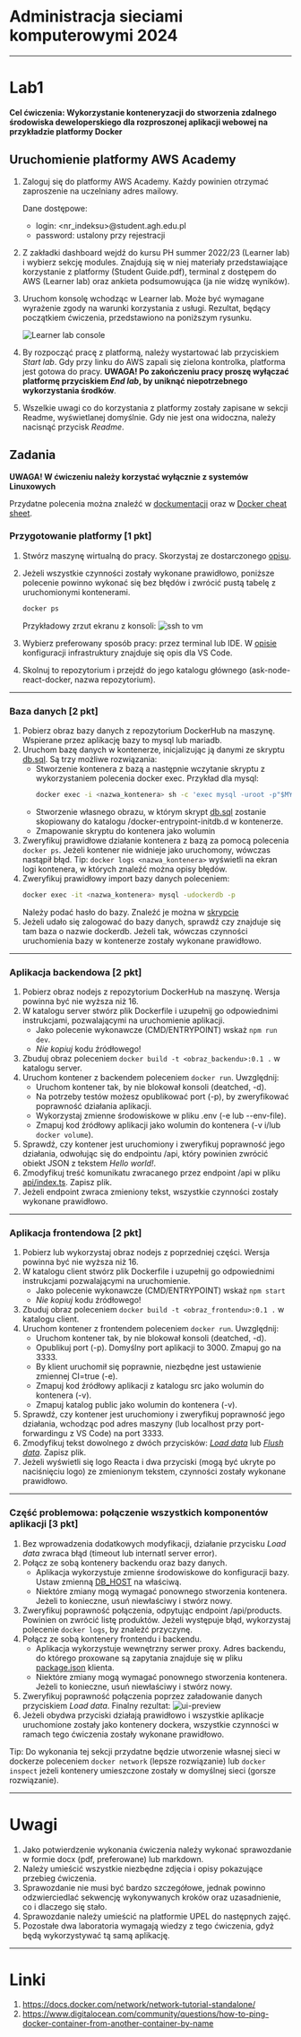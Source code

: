 # Administracja sieciami komputerowymi 2024

---

# Lab1

**Cel ćwiczenia: Wykorzystanie konteneryzacji do stworzenia zdalnego środowiska deweloperskiego dla rozproszonej aplikacji webowej na przykładzie platformy Docker**

## Uruchomienie platformy AWS Academy

1. Zaloguj się do platformy AWS Academy. Każdy powinien otrzymać zaproszenie na uczelniany adres mailowy.

   Dane dostępowe:

   - login: <nr_indeksu>@student.agh.edu.pl
   - password: ustalony przy rejestracji

2. Z zakładki dashboard wejdź do kursu PH summer 2022/23 (Learner lab) i wybierz sekcję modules. Znajdują się w niej materiały przedstawiające korzystanie z platformy (Student Guide.pdf), terminal z dostępem do AWS (Learner lab) oraz ankieta podsumowująca (ja nie widzę wyników).
3. Uruchom konsolę wchodząc w Learner lab. Może być wymagane wyrażenie zgody na warunki korzystania z usługi. Rezultat, będący początkiem ćwiczenia, przedstawiono na poniższym rysunku.

   ![Learner lab console](/res/learner-lab-console.png)

4. By rozpocząć pracę z platformą, należy wystartować lab przyciskiem _Start lab_. Gdy przy linku do AWS zapali się zielona kontrolka, platforma jest gotowa do pracy. **UWAGA! Po zakończeniu pracy proszę wyłączać platformę przyciskiem _End lab_, by uniknąć niepotrzebnego wykorzystania środków**.

5. Wszelkie uwagi co do korzystania z platformy zostały zapisane w sekcji Readme, wyświetlanej domyślnie. Gdy nie jest ona widoczna, należy nacisnąć przycisk _Readme_.

## Zadania

**UWAGA! W ćwiczeniu należy korzystać wyłącznie z systemów Linuxowych**

Przydatne polecenia można znaleźć w [dockumentacji](https://docs.docker.com/engine/reference/commandline/cli/) oraz w [Docker cheat sheet](https://docs.docker.com/get-started/docker_cheatsheet.pdf).

### Przygotowanie platformy [1 pkt]

1. Stwórz maszynę wirtualną do pracy. Skorzystaj ze dostarczonego [opisu](/infra/README.md).
2. Jeżeli wszystkie czynności zostały wykonane prawidłowo, poniższe polecenie powinno wykonać się bez błędów i zwrócić pustą tabelę z uruchomionymi kontenerami.

   ```bash
   docker ps
   ```

   Przykładowy zrzut ekranu z konsoli:
   ![ssh to vm](/res/ssh-verify.png)

3. Wybierz preferowany sposób pracy: przez terminal lub IDE. W [opisie](/infra/README.md) konfiguracji infrastruktury znajduje się opis dla VS Code.
4. Skolnuj to repozytorium i przejdź do jego katalogu głównego (ask-node-react-docker, nazwa repozytorium).

---

### Baza danych [2 pkt]

1. Pobierz obraz bazy danych z repozytorium DockerHub na maszynę. Wspierane przez aplikację bazy to mysql lub mariadb.
2. Uruchom bazę danych w kontenerze, inicjalizując ją danymi ze skryptu [db.sql](/db/db.sql). Są trzy możliwe rozwiązania:
   - Stworzenie kontenera z bazą a następnie wczytanie skryptu z wykorzystaniem polecenia docker exec. Przykład dla mysql:
     ```bash
     docker exec -i <nazwa_kontenera> sh -c 'exec mysql -uroot -p"$MYSQL_ROOT_PASSWORD"' < /path/to/db.sql
     ```
   - Stworzenie własnego obrazu, w którym skrypt [db.sql](/db/db.sql) zostanie skopiowany do katalogu /docker-entrypoint-initdb.d w kontenerze.
   - Zmapowanie skryptu do kontenera jako wolumin
3. Zweryfikuj prawidłowe działanie kontenera z bazą za pomocą polecenia `docker ps`. Jeżeli kontener nie widnieje jako uruchomony, wówczas nastąpił błąd. Tip: `docker logs <nazwa_kontenera>` wyświetli na ekran logi kontenera, w których znaleźć można opisy błędów.
4. Zweryfikuj prawidłowy import bazy danych poleceniem:
   ```bash
   docker exec -it <nazwa_kontenera> mysql -udockerdb -p
   ```
   Należy podać hasło do bazy. Znaleźć je można w [skrypcie](/db/db.sql#L19)
5. Jeżeli udało się zalogować do bazy danych, sprawdź czy znajduje się tam baza o nazwie dockerdb. Jeżeli tak, wówczas czynności uruchomienia bazy w kontenerze zostały wykonane prawidłowo.

---

### Aplikacja backendowa [2 pkt]

1. Pobierz obraz nodejs z repozytorium DockerHub na maszynę. Wersja powinna być nie wyższa niż 16.
2. W katalogu server stwórz plik Dockerfile i uzupełnij go odpowiednimi instrukcjami, pozwalającymi na uruchomienie aplikacji.
   - Jako polecenie wykonawcze (CMD/ENTRYPOINT) wskaż `npm run dev`.
   - _Nie kopiuj_ kodu źródłowego!
3. Zbuduj obraz poleceniem `docker build -t <obraz_backendu>:0.1 .` w katalogu server.
4. Uruchom kontener z backendem poleceniem `docker run`. Uwzględnij:
   - Uruchom kontener tak, by nie blokował konsoli (deatched, -d).
   - Na potrzeby testów możesz opublikować port (-p), by zweryfikować poprawność działania aplikacji.
   - Wykorzystaj zmienne środowiskowe w pliku .env (-e lub --env-file).
   - Zmapuj kod źródłowy aplikacji jako wolumin do kontenera (-v i/lub `docker volume`).
5. Sprawdź, czy kontener jest uruchomiony i zweryfikuj poprawność jego działania, odwołując się do endpointu /api, który powinien zwrócić obiekt JSON z tekstem _Hello world!_.
6. Zmodyfikuj treść komunikatu zwracanego przez endpoint /api w pliku [api/index.ts](/server/src/api/index.ts#L8). Zapisz plik.
7. Jeżeli endpoint zwraca zmieniony tekst, wszystkie czynności zostały wykonane prawidłowo.

---

### Aplikacja frontendowa [2 pkt]

1. Pobierz lub wykorzystaj obraz nodejs z poprzedniej części. Wersja powinna być nie wyższa niż 16.
2. W katalogu client stwórz plik Dockerfile i uzupełnij go odpowiednimi instrukcjami pozwalającymi na uruchomienie.
   - Jako polecenie wykonawcze (CMD/ENTRYPOINT) wskaż `npm start`
   - _Nie kopiuj_ kodu źródłowego!
3. Zbuduj obraz poleceniem `docker build -t <obraz_frontendu>:0.1 .` w katalogu client.
4. Uruchom kontener z frontendem poleceniem `docker run`. Uwzględnij:
   - Uruchom kontener tak, by nie blokował konsoli (deatched, -d).
   - Opublikuj port (-p). Domyślny port aplikacji to 3000. Zmapuj go na 3333.
   - By klient uruchomił się poprawnie, niezbędne jest ustawienie zmiennej CI=true (-e).
   - Zmapuj kod źródłowy aplikacji z katalogu src jako wolumin do kontenera (-v).
   - Zmapuj katalog public jako wolumin do kontenera (-v).
5. Sprawdź, czy kontener jest uruchomiony i zweryfikuj poprawność jego działania, wchodząc pod adres maszyny (lub localhost przy port-forwardingu z VS Code) na port 3333.
6. Zmodyfikuj tekst dowolnego z dwóch przycisków: [_Load data_](/client/src/components/Layout/Layout.jsx#L30) lub [_Flush data_](/client/src/components/Layout/Layout.jsx#L35). Zapisz plik.
7. Jeżeli wyświetli się logo Reacta i dwa przyciski (mogą być ukryte po naciśnięciu logo) ze zmienionym tekstem, czynności zostały wykonane prawidłowo.

---

### Część problemowa: połączenie wszystkich komponentów aplikacji [3 pkt]

1. Bez wprowadzenia dodatkowych modyfikacji, działanie przycisku _Load data_ zwraca błąd (timeout lub internatl server error).
2. Połącz ze sobą kontenery backendu oraz bazy danych.
   - Aplikacja wykorzystuje zmienne środowiskowe do konfiguracji bazy. Ustaw zmienną [DB_HOST](/server/.env#L7) na właściwą.
   - Niektóre zmiany mogą wymagać ponownego stworzenia kontenera. Jeżeli to konieczne, usuń niewłaściwy i stwórz nowy.
3. Zweryfikuj poprawność połączenia, odpytując endpoint /api/products. Powinien on zwrócić listę produktów. Jeżeli występuje błąd, wykorzystaj polecenie `docker logs`, by znaleźć przyczynę.
4. Połącz ze sobą kontenery frontendu i backendu.
   - Aplikacja wykorzystuje wewnętrzny serwer proxy. Adres backendu, do którego proxowane są zapytania znajduje się w pliku [package.json](/client/package.json#L9) klienta.
   - Niektóre zmiany mogą wymagać ponownego stworzenia kontenera. Jeżeli to konieczne, usuń niewłaściwy i stwórz nowy.
5. Zweryfikuj poprawność połączenia poprzez załadowanie danych przyciskiem _Load data_. Finalny rezultat:
   ![ui-preview](res/ui-preview.png)
6. Jeżeli obydwa przyciski działają prawidłowo i wszystkie aplikacje uruchomione zostały jako kontenery dockera, wszystkie czynności w ramach tego ćwiczenia zostały wykonane prawidłowo.

Tip: Do wykonania tej sekcji przydatne będzie utworzenie własnej sieci w dockerze poleceniem `docker network` (lepsze rozwiązanie) lub `docker inspect` jeżeli kontenery umieszczone zostały w domyślnej sieci (gorsze rozwiązanie).

---

# Uwagi

1. Jako potwierdzenie wykonania ćwiczenia należy wykonać sprawozdanie w formie docx (pdf, preferowane) lub markdown.
2. Należy umieścić wszystkie niezbędne zdjęcia i opisy pokazujące przebieg ćwiczenia.
3. Sprawozdanie nie musi być bardzo szczegółowe, jednak powinno odzwierciedlać sekwencję wykonywanych kroków oraz uzasadnienie, co i dlaczego się stało.
4. Sprawozdanie należy umieścić na platformie UPEL do następnych zajęć.
5. Pozostałe dwa laboratoria wymagają wiedzy z tego ćwiczenia, gdyż będą wykorzystywać tą samą aplikację.

---

# Linki

1. https://docs.docker.com/network/network-tutorial-standalone/
2. https://www.digitalocean.com/community/questions/how-to-ping-docker-container-from-another-container-by-name
